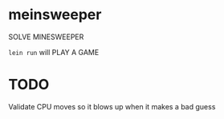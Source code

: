 # meinsweeper

SOLVE MINESWEEPER


`lein run` will PLAY A GAME


# TODO

Validate CPU moves so it blows up when it makes a bad guess
